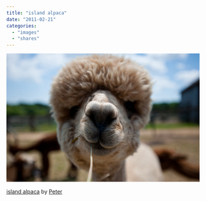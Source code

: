 ```yaml
---
title: "island alpaca"
date: "2011-02-21"
categories: 
  - "images"
  - "shares"
---
```


![](images/tumblr_lgu1iwSStp1qz4vrlo1_640.jpg)

[island alpaca](http://www.flickr.com/photos/krugerlive/4658690060/) by [Peter](http://flickr.com/photos/krugerlive)

